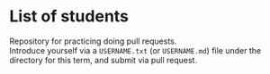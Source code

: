 # List of students

Repository for practicing doing pull requests.  
Introduce yourself via a `USERNAME.txt` (or `USERNAME.md`) file under the directory for this term, and submit via pull request.
